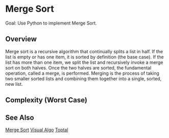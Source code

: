 # Merge Sort

Goal: Use Python to implement Merge Sort.

## Overview

Merge sort is a recursive algorithm that continually splits a list in half. If the list is empty or has one item, it is sorted by definition (the base case). If the list has more than one item, we split the list and recursively invoke a merge sort on both halves. Once the two halves are sorted, the fundamental operation, called a merge, is performed. Merging is the process of taking two smaller sorted lists and combining them together into a single, sorted, new list.

## Complexity (Worst Case)

## See Also

[Merge Sort](https://en.wikipedia.org/wiki/Merge_sort)
[Visual Algo](https://visualgo.net/en/sorting)
[Toptal](https://www.toptal.com/developers/sorting-algorithms/merge-sort)